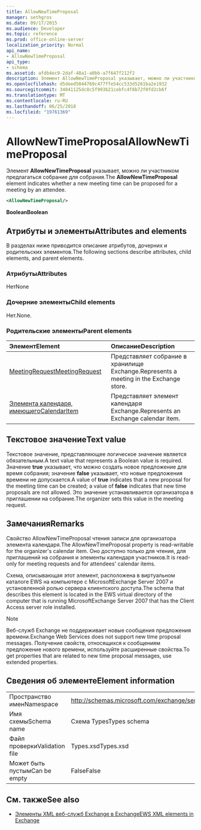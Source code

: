 ```yaml
---
title: AllowNewTimeProposal
manager: sethgros
ms.date: 09/17/2015
ms.audience: Developer
ms.topic: reference
ms.prod: office-online-server
localization_priority: Normal
api_name:
- AllowNewTimeProposal
api_type:
- schema
ms.assetid: afdb4ec9-2daf-48a1-a0bb-a7f647f212f2
description: Элемент AllowNewTimeProposal указывает, можно ли участником предлагаться собрание для собрания.
ms.openlocfilehash: d5deed5044769c477ffe54cc533d5261ba2e1932
ms.sourcegitcommit: 34041125dc8c5f993b21cebfc4f8b72f0fd2cb6f
ms.translationtype: MT
ms.contentlocale: ru-RU
ms.lasthandoff: 06/25/2018
ms.locfileid: "19761369"
---
```

# <a name="allownewtimeproposal"></a><span data-ttu-id="bb36c-103">AllowNewTimeProposal</span><span class="sxs-lookup"><span data-stu-id="bb36c-103">AllowNewTimeProposal</span></span>

<span data-ttu-id="bb36c-104">Элемент **AllowNewTimeProposal** указывает, можно ли участником предлагаться собрание для собрания.</span><span class="sxs-lookup"><span data-stu-id="bb36c-104">The **AllowNewTimeProposal** element indicates whether a new meeting time can be proposed for a meeting by an attendee.</span></span> 
  
```xml
<AllowNewTimeProposal/>
```

 <span data-ttu-id="bb36c-105">**Boolean**</span><span class="sxs-lookup"><span data-stu-id="bb36c-105">**Boolean**</span></span>
## <a name="attributes-and-elements"></a><span data-ttu-id="bb36c-106">Атрибуты и элементы</span><span class="sxs-lookup"><span data-stu-id="bb36c-106">Attributes and elements</span></span>

<span data-ttu-id="bb36c-107">В разделах ниже приводится описание атрибутов, дочерних и родительских элементов.</span><span class="sxs-lookup"><span data-stu-id="bb36c-107">The following sections describe attributes, child elements, and parent elements.</span></span>
  
### <a name="attributes"></a><span data-ttu-id="bb36c-108">Атрибуты</span><span class="sxs-lookup"><span data-stu-id="bb36c-108">Attributes</span></span>

<span data-ttu-id="bb36c-109">Нет</span><span class="sxs-lookup"><span data-stu-id="bb36c-109">None</span></span>
  
### <a name="child-elements"></a><span data-ttu-id="bb36c-110">Дочерние элементы</span><span class="sxs-lookup"><span data-stu-id="bb36c-110">Child elements</span></span>

<span data-ttu-id="bb36c-111">Нет.</span><span class="sxs-lookup"><span data-stu-id="bb36c-111">None.</span></span>
  
### <a name="parent-elements"></a><span data-ttu-id="bb36c-112">Родительские элементы</span><span class="sxs-lookup"><span data-stu-id="bb36c-112">Parent elements</span></span>

|<span data-ttu-id="bb36c-113">**Элемент**</span><span class="sxs-lookup"><span data-stu-id="bb36c-113">**Element**</span></span>|<span data-ttu-id="bb36c-114">**Описание**</span><span class="sxs-lookup"><span data-stu-id="bb36c-114">**Description**</span></span>|
|:-----|:-----|
|[<span data-ttu-id="bb36c-115">MeetingRequest</span><span class="sxs-lookup"><span data-stu-id="bb36c-115">MeetingRequest</span></span>](meetingrequest.md) <br/> |<span data-ttu-id="bb36c-116">Представляет собрание в хранилище Exchange.</span><span class="sxs-lookup"><span data-stu-id="bb36c-116">Represents a meeting in the Exchange store.</span></span>  <br/> |
|[<span data-ttu-id="bb36c-117">Элемента календаря, имеющего</span><span class="sxs-lookup"><span data-stu-id="bb36c-117">CalendarItem</span></span>](calendaritem.md) <br/> |<span data-ttu-id="bb36c-118">Представляет элемент календаря Exchange.</span><span class="sxs-lookup"><span data-stu-id="bb36c-118">Represents an Exchange calendar item.</span></span>  <br/> |
   
## <a name="text-value"></a><span data-ttu-id="bb36c-119">Текстовое значение</span><span class="sxs-lookup"><span data-stu-id="bb36c-119">Text value</span></span>

<span data-ttu-id="bb36c-120">Текстовое значение, представляющее логическое значение является обязательным.</span><span class="sxs-lookup"><span data-stu-id="bb36c-120">A text value that represents a Boolean value is required.</span></span> <span data-ttu-id="bb36c-121">Значение **true** указывает, что можно создать новое предложение для время собрания; значение **false** указывает, что новые предложения времени не допускается.</span><span class="sxs-lookup"><span data-stu-id="bb36c-121">A value of **true** indicates that a new proposal for the meeting time can be created; a value of **false** indicates that new time proposals are not allowed.</span></span> <span data-ttu-id="bb36c-122">Это значение устанавливается организатора в приглашении на собрание.</span><span class="sxs-lookup"><span data-stu-id="bb36c-122">The organizer sets this value in the meeting request.</span></span> 
  
## <a name="remarks"></a><span data-ttu-id="bb36c-123">Замечания</span><span class="sxs-lookup"><span data-stu-id="bb36c-123">Remarks</span></span>

<span data-ttu-id="bb36c-124">Свойство AllowNewTimeProposal чтения записи для организатора элемента календаря.</span><span class="sxs-lookup"><span data-stu-id="bb36c-124">The AllowNewTimeProposal property is read-writable for the organizer's calendar item.</span></span> <span data-ttu-id="bb36c-125">Оно доступно только для чтения, для приглашений на собрания и элементы календаря участников.</span><span class="sxs-lookup"><span data-stu-id="bb36c-125">It is read-only for meeting requests and for attendees' calendar items.</span></span>
  
<span data-ttu-id="bb36c-126">Схема, описывающая этот элемент, расположена в виртуальном каталоге EWS на компьютере с MicrosoftExchange Server 2007 и установленной ролью сервера клиентского доступа.</span><span class="sxs-lookup"><span data-stu-id="bb36c-126">The schema that describes this element is located in the EWS virtual directory of the computer that is running MicrosoftExchange Server 2007 that has the Client Access server role installed.</span></span>
  
> [!NOTE]
> <span data-ttu-id="bb36c-127">Веб-служб Exchange не поддерживает новые сообщения предложения времени.</span><span class="sxs-lookup"><span data-stu-id="bb36c-127">Exchange Web Services does not support new time proposal messages.</span></span> <span data-ttu-id="bb36c-128">Получение свойств, относящихся к сообщениям предложение нового времени, используйте расширенные свойства.</span><span class="sxs-lookup"><span data-stu-id="bb36c-128">To get properties that are related to new time proposal messages, use extended properties.</span></span> 
  
## <a name="element-information"></a><span data-ttu-id="bb36c-129">Сведения об элементе</span><span class="sxs-lookup"><span data-stu-id="bb36c-129">Element information</span></span>

|||
|:-----|:-----|
|<span data-ttu-id="bb36c-130">Пространство имен</span><span class="sxs-lookup"><span data-stu-id="bb36c-130">Namespace</span></span>  <br/> |http://schemas.microsoft.com/exchange/services/2006/types  <br/> |
|<span data-ttu-id="bb36c-131">Имя схемы</span><span class="sxs-lookup"><span data-stu-id="bb36c-131">Schema name</span></span>  <br/> |<span data-ttu-id="bb36c-132">Схема Types</span><span class="sxs-lookup"><span data-stu-id="bb36c-132">Types schema</span></span>  <br/> |
|<span data-ttu-id="bb36c-133">Файл проверки</span><span class="sxs-lookup"><span data-stu-id="bb36c-133">Validation file</span></span>  <br/> |<span data-ttu-id="bb36c-134">Types.xsd</span><span class="sxs-lookup"><span data-stu-id="bb36c-134">Types.xsd</span></span>  <br/> |
|<span data-ttu-id="bb36c-135">Может быть пустым</span><span class="sxs-lookup"><span data-stu-id="bb36c-135">Can be empty</span></span>  <br/> |<span data-ttu-id="bb36c-136">False</span><span class="sxs-lookup"><span data-stu-id="bb36c-136">False</span></span>  <br/> |
   
## <a name="see-also"></a><span data-ttu-id="bb36c-137">См. также</span><span class="sxs-lookup"><span data-stu-id="bb36c-137">See also</span></span>

- [<span data-ttu-id="bb36c-138">Элементы XML веб-служб Exchange в Exchange</span><span class="sxs-lookup"><span data-stu-id="bb36c-138">EWS XML elements in Exchange</span></span>](ews-xml-elements-in-exchange.md)


